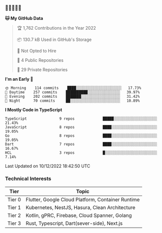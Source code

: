 ### 🤯🤯🤯🤯🤯

<!--START_SECTION:waka-->
**🐱 My GitHub Data** 

> 🏆 1,762 Contributions in the Year 2022
 > 
> 📦 130.7 kB Used in GitHub's Storage 
 > 
> 🚫 Not Opted to Hire
 > 
> 📜 4 Public Repositories 
 > 
> 🔑 29 Private Repositories  
 > 
**I'm an Early 🐤** 

```text
🌞 Morning    114 commits    ████░░░░░░░░░░░░░░░░░░░░░   17.73% 
🌆 Daytime    257 commits    ██████████░░░░░░░░░░░░░░░   39.97% 
🌃 Evening    202 commits    ███████░░░░░░░░░░░░░░░░░░   31.42% 
🌙 Night      70 commits     ██░░░░░░░░░░░░░░░░░░░░░░░   10.89%

```


**I Mostly Code in TypeScript** 

```text
TypeScript               9 repos             █████░░░░░░░░░░░░░░░░░░░░   21.43% 
JavaScript               8 repos             ████░░░░░░░░░░░░░░░░░░░░░   19.05% 
Go                       8 repos             ████░░░░░░░░░░░░░░░░░░░░░   19.05% 
Dart                     7 repos             ████░░░░░░░░░░░░░░░░░░░░░   16.67% 
HCL                      3 repos             █░░░░░░░░░░░░░░░░░░░░░░░░   7.14%

```



 Last Updated on 10/12/2022 18:42:50 UTC
<!--END_SECTION:waka-->

### Technical Interests

| Tier | Topic | 
| -------- | -------- |
| Tier 0 | Flutter, Google Cloud Platform, Container Runtime |
| Tier 1 | Kubernetes, NestJS, Hasura, Clean Architecture |
| Tier 2 | Kotlin, gPRC, Firebase, Cloud Spanner, Golang | 
| Tier 3 | Rust, Typescript, Dart(sever-side), Next.js |

